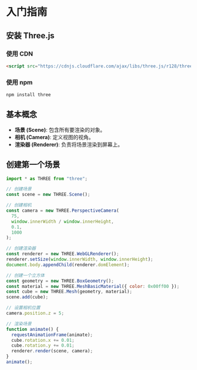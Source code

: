 # 入门指南

## 安装 Three.js

### 使用 CDN

```html
<script src="https://cdnjs.cloudflare.com/ajax/libs/three.js/r128/three.min.js"></script>
```

### 使用 npm

```sh
npm install three
```

## 基本概念

- **场景 (Scene)**: 包含所有要渲染的对象。
- **相机 (Camera)**: 定义视图的视角。
- **渲染器 (Renderer)**: 负责将场景渲染到屏幕上。

## 创建第一个场景

```javascript
import * as THREE from "three";

// 创建场景
const scene = new THREE.Scene();

// 创建相机
const camera = new THREE.PerspectiveCamera(
  75,
  window.innerWidth / window.innerHeight,
  0.1,
  1000
);

// 创建渲染器
const renderer = new THREE.WebGLRenderer();
renderer.setSize(window.innerWidth, window.innerHeight);
document.body.appendChild(renderer.domElement);

// 创建一个立方体
const geometry = new THREE.BoxGeometry();
const material = new THREE.MeshBasicMaterial({ color: 0x00ff00 });
const cube = new THREE.Mesh(geometry, material);
scene.add(cube);

// 设置相机位置
camera.position.z = 5;

// 渲染场景
function animate() {
  requestAnimationFrame(animate);
  cube.rotation.x += 0.01;
  cube.rotation.y += 0.01;
  renderer.render(scene, camera);
}
animate();
```
